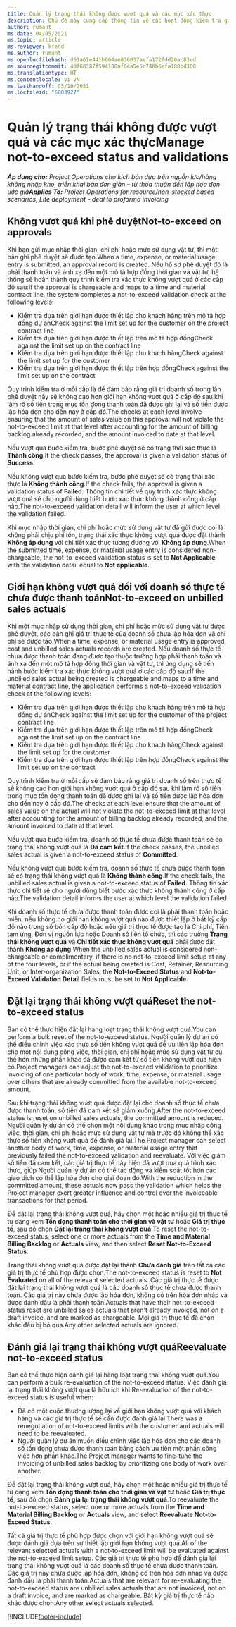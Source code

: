 ```yaml
---
title: Quản lý trạng thái không được vượt quá và các mục xác thực
description: Chủ đề này cung cấp thông tin về các hoạt động kiểm tra giới hạn không vượt quá được thực hiện trong Project Operations.
author: rumant
ms.date: 04/05/2021
ms.topic: article
ms.reviewer: kfend
ms.author: rumant
ms.openlocfilehash: d51a61e441b004ae836037aefa172fdd20ac83ed
ms.sourcegitcommit: 40f68387f594180af64a5e5c748b6efa188bd300
ms.translationtype: HT
ms.contentlocale: vi-VN
ms.lasthandoff: 05/10/2021
ms.locfileid: "6003927"
---
```

# <a name="manage-not-to-exceed-status-and-validations"></a><span data-ttu-id="2bfac-103">Quản lý trạng thái không được vượt quá và các mục xác thực</span><span class="sxs-lookup"><span data-stu-id="2bfac-103">Manage not-to-exceed status and validations</span></span> 

<span data-ttu-id="2bfac-104">_**Áp dụng cho:** Project Operations cho kịch bản dựa trên nguồn lực/hàng không nhập kho, triển khai bản đơn giản – từ thỏa thuận đến lập hóa đơn ước giá_</span><span class="sxs-lookup"><span data-stu-id="2bfac-104">_**Applies To:** Project Operations for resource/non-stocked based scenarios, Lite deployment - deal to proforma invoicing_</span></span>

## <a name="not-to-exceed-on-approvals"></a><span data-ttu-id="2bfac-105">Không vượt quá khi phê duyệt</span><span class="sxs-lookup"><span data-stu-id="2bfac-105">Not-to-exceed on approvals</span></span>

<span data-ttu-id="2bfac-106">Khi bạn gửi mục nhập thời gian, chi phí hoặc mức sử dụng vật tư, thì một bản ghi phê duyệt sẽ được tạo.</span><span class="sxs-lookup"><span data-stu-id="2bfac-106">When a time, expense, or material usage entry is submitted, an approval record is created.</span></span> <span data-ttu-id="2bfac-107">Nếu hồ sơ phê duyệt đó là phải thanh toán và ánh xạ đến một mô tả hợp đồng thời gian và vật tư, hệ thống sẽ hoàn thành quy trình kiểm tra xác thực không vượt quá ở các cấp độ sau:</span><span class="sxs-lookup"><span data-stu-id="2bfac-107">If the approval is chargeable and maps to a time and material contract line, the system completes a not-to-exceed validation check at the following levels:</span></span>

  - <span data-ttu-id="2bfac-108">Kiểm tra dựa trên giới hạn được thiết lập cho khách hàng trên mô tả hợp đồng dự án</span><span class="sxs-lookup"><span data-stu-id="2bfac-108">Check against the limit set up for the customer on the project contract line</span></span>
  - <span data-ttu-id="2bfac-109">Kiểm tra dựa trên giới hạn được thiết lập trên mô tả hợp đồng</span><span class="sxs-lookup"><span data-stu-id="2bfac-109">Check against the limit set up on the contract line</span></span>
  - <span data-ttu-id="2bfac-110">Kiểm tra dựa trên giới hạn được thiết lập cho khách hàng</span><span class="sxs-lookup"><span data-stu-id="2bfac-110">Check against the limit set up for the customer</span></span>
  - <span data-ttu-id="2bfac-111">Kiểm tra dựa trên giới hạn được thiết lập trên hợp đồng</span><span class="sxs-lookup"><span data-stu-id="2bfac-111">Check against the limit set up on the contract</span></span>

<span data-ttu-id="2bfac-112">Quy trình kiểm tra ở mỗi cấp là để đảm bảo rằng giá trị doanh số trong lần phê duyệt này sẽ không cao hơn giới hạn không vượt quá ở cấp đó sau khi làm rõ số tiền trong mục tồn đọng thanh toán đã được ghi lại và số tiền được lập hóa đơn cho đến nay ở cấp đó.</span><span class="sxs-lookup"><span data-stu-id="2bfac-112">The checks at each level involve ensuring that the amount of sales value on this approval will not violate the not-to-exceed limit at that level after accounting for the amount of billing backlog already recorded, and the amount invoiced to date at that level.</span></span>

<span data-ttu-id="2bfac-113">Nếu vượt qua bước kiểm tra, bước phê duyệt sẽ có trạng thái xác thực là **Thành công**.</span><span class="sxs-lookup"><span data-stu-id="2bfac-113">If the check passes, the approval is given a validation status of **Success**.</span></span>

<span data-ttu-id="2bfac-114">Nếu không vượt qua bước kiểm tra, bước phê duyệt sẽ có trạng thái xác thực là **Không thành công**.</span><span class="sxs-lookup"><span data-stu-id="2bfac-114">If the check fails, the approval is given a validation status of **Failed**.</span></span> <span data-ttu-id="2bfac-115">Thông tin chi tiết về quy trình xác thực không vượt quá sẽ cho người dùng biết bước xác thực không thành công ở cấp nào.</span><span class="sxs-lookup"><span data-stu-id="2bfac-115">The not-to-exceed validation detail will inform the user at which level the validation failed.</span></span>

<span data-ttu-id="2bfac-116">Khi mục nhập thời gian, chi phí hoặc mức sử dụng vật tư đã gửi được coi là không phải chịu phí tổn, trạng thái xác thực không vượt quá được đặt thành **Không áp dụng** với chi tiết xác thực tương đương với **Không áp dụng**.</span><span class="sxs-lookup"><span data-stu-id="2bfac-116">When the submitted time, expense, or material usage entry is considered non-chargeable, the not-to-exceed validation status is set to **Not Applicable** with the validation detail equal to **Not applicable**.</span></span>

## <a name="not-to-exceed-on-unbilled-sales-actuals"></a><span data-ttu-id="2bfac-117">Giới hạn không vượt quá đối với doanh số thực tế chưa được thanh toán</span><span class="sxs-lookup"><span data-stu-id="2bfac-117">Not-to-exceed on unbilled sales actuals</span></span>

<span data-ttu-id="2bfac-118">Khi một mục nhập sử dụng thời gian, chi phí hoặc mức sử dụng vật tư được phê duyệt, các bản ghi giá trị thực tế của doanh số chưa lập hóa đơn và chi phí sẽ được tạo.</span><span class="sxs-lookup"><span data-stu-id="2bfac-118">When a time, expense, or material usage entry is approved, cost and unbilled sales actuals records are created.</span></span> <span data-ttu-id="2bfac-119">Nếu doanh số thực tế chưa được thanh toán đang được tạo thuộc trường hợp phải thanh toán và ánh xạ đến một mô tả hợp đồng thời gian và vật tư, thì ứng dụng sẽ tiến hành bước kiểm tra xác thực không vượt quá ở các cấp độ sau:</span><span class="sxs-lookup"><span data-stu-id="2bfac-119">If the unbilled sales actual being created is chargeable and maps to a time and material contract line, the application performs a not-to-exceed validation check at the following levels:</span></span>

  - <span data-ttu-id="2bfac-120">Kiểm tra dựa trên giới hạn được thiết lập cho khách hàng trên mô tả hợp đồng dự án</span><span class="sxs-lookup"><span data-stu-id="2bfac-120">Check against the limit set up for the customer of the project contract line</span></span>
  - <span data-ttu-id="2bfac-121">Kiểm tra dựa trên giới hạn được thiết lập trên mô tả hợp đồng</span><span class="sxs-lookup"><span data-stu-id="2bfac-121">Check against the limit set up on the contract line</span></span>
  - <span data-ttu-id="2bfac-122">Kiểm tra dựa trên giới hạn được thiết lập cho khách hàng</span><span class="sxs-lookup"><span data-stu-id="2bfac-122">Check against the limit set up for the customer</span></span>
  - <span data-ttu-id="2bfac-123">Kiểm tra dựa trên giới hạn được thiết lập trên hợp đồng</span><span class="sxs-lookup"><span data-stu-id="2bfac-123">Check against the limit set up on the contract</span></span>

<span data-ttu-id="2bfac-124">Quy trình kiểm tra ở mỗi cấp sẽ đảm bảo rằng giá trị doanh số trên thực tế sẽ không cao hơn giới hạn không vượt quá ở cấp đó sau khi làm rõ số tiền trong mục tồn đọng thanh toán đã được ghi lại và số tiền được lập hóa đơn cho đến nay ở cấp đó.</span><span class="sxs-lookup"><span data-stu-id="2bfac-124">The checks at each level ensure that the amount of sales value on the actual will not violate the not-to-exceed limit at that level after accounting for the amount of billing backlog already recorded, and the amount invoiced to date at that level.</span></span>

<span data-ttu-id="2bfac-125">Nếu vượt qua bước kiểm tra, doanh số thực tế chưa được thanh toán sẽ có trạng thái không vượt quá là **Đã cam kết**.</span><span class="sxs-lookup"><span data-stu-id="2bfac-125">If the check passes, the unbilled sales actual is given a not-to-exceed status of **Committed**.</span></span>

<span data-ttu-id="2bfac-126">Nếu không vượt qua bước kiểm tra, doanh số thực tế chưa được thanh toán sẽ có trạng thái không vượt quá là **Không thành công**.</span><span class="sxs-lookup"><span data-stu-id="2bfac-126">If the check fails, the unbilled sales actual is given a not-to-exceed status of **Failed**.</span></span> <span data-ttu-id="2bfac-127">Thông tin xác thực chi tiết sẽ cho người dùng biết bước xác thực không thành công ở cấp nào.</span><span class="sxs-lookup"><span data-stu-id="2bfac-127">The validation detail informs the user at which level the validation failed.</span></span>

<span data-ttu-id="2bfac-128">Khi doanh số thực tế chưa được thanh toán được coi là phải thanh toán hoặc miễn, nếu không có giới hạn không vượt quá nào được thiết lập ở bất kỳ cấp độ nào trong số bốn cấp độ hoặc nếu giá trị thực tế được tạo là Chi phí, Tiền tạm ứng, Đơn vị nguồn lực hoặc Doanh số liên tổ chức, thì các trường **Trạng thái không vượt quá** và **Chi tiết xác thực không vượt quá** phải được đặt thành **Không áp dụng**.</span><span class="sxs-lookup"><span data-stu-id="2bfac-128">When the unbilled sales actual is considered non-chargeable or complimentary, if there is no not-to-exceed limit setup at any of the four levels, or if the actual being created is Cost, Retainer, Resourcing Unit, or Inter-organization Sales, the **Not-to-Exceed Status** and **Not-to-Exceed Validation Detail** fields must be set to **Not Applicable**.</span></span>

## <a name="reset-the-not-to-exceed-status"></a><span data-ttu-id="2bfac-129">Đặt lại trạng thái không vượt quá</span><span class="sxs-lookup"><span data-stu-id="2bfac-129">Reset the not-to-exceed status</span></span>

<span data-ttu-id="2bfac-130">Bạn có thể thực hiện đặt lại hàng loạt trạng thái không vượt quá.</span><span class="sxs-lookup"><span data-stu-id="2bfac-130">You can perform a bulk reset of the not-to-exceed status.</span></span> <span data-ttu-id="2bfac-131">Người quản lý dự án có thể điều chỉnh việc xác thực số tiền không vượt quá để ưu tiên lập hóa đơn cho một nội dung công việc, thời gian, chi phí hoặc mức sử dụng vật tư cụ thể hơn những phần khác đã được cam kết từ số tiền không vượt quá hiện có.</span><span class="sxs-lookup"><span data-stu-id="2bfac-131">Project managers can adjust the not-to-exceed validation to prioritize invoicing of one particular body of work, time, expense, or material usage over others that are already committed from the available not-to-exceed amount.</span></span>

<span data-ttu-id="2bfac-132">Sau khi trạng thái không vượt quá được đặt lại cho doanh số thực tế chưa được thanh toán, số tiền đã cam kết sẽ giảm xuống.</span><span class="sxs-lookup"><span data-stu-id="2bfac-132">After the not-to-exceed status is reset on unbilled sales actuals, the committed amount is reduced.</span></span> <span data-ttu-id="2bfac-133">Người quản lý dự án có thể chọn một nội dung khác trong mục nhập công việc, thời gian, chi phí hoặc mức sử dụng vật tư mà trước đó không thể xác thực số tiền không vượt quá để đánh giá lại.</span><span class="sxs-lookup"><span data-stu-id="2bfac-133">The Project manager can select another body of work, time, expense, or material usage entry that previously failed the not-to-exceed validation and reevaluate.</span></span> <span data-ttu-id="2bfac-134">Với việc giảm số tiền đã cam kết, các giá trị thực tế này hiện đã vượt qua quá trình xác thực, giúp Người quản lý dự án có thể tác động và kiểm soát tốt hơn các giao dịch có thể lập hóa đơn cho giai đoạn đó.</span><span class="sxs-lookup"><span data-stu-id="2bfac-134">With the reduction in the committed amount, these actuals now pass the validation which helps the Project manager exert greater influence and control over the invoiceable transactions for that period.</span></span>

<span data-ttu-id="2bfac-135">Để đặt lại trạng thái không vượt quá, hãy chọn một hoặc nhiều giá trị thực tế từ dạng xem **Tồn đọng thanh toán cho thời gian và vật tư** hoặc **Giá trị thực tế**, sau đó chọn **Đặt lại trạng thái không vượt quá**.</span><span class="sxs-lookup"><span data-stu-id="2bfac-135">To reset the not-to-exceed status, select one or more actuals from the **Time and Material Billing Backlog** or **Actuals** view, and then select **Reset Not-to-Exceed Status**.</span></span>

<span data-ttu-id="2bfac-136">Trạng thái không vượt quá được đặt lại thành **Chưa đánh giá** trên tất cả các giá trị thực tế phù hợp được chọn.</span><span class="sxs-lookup"><span data-stu-id="2bfac-136">The not-to-exceed status is reset to **Not Evaluated** on all of the relevant selected actuals.</span></span> <span data-ttu-id="2bfac-137">Các giá trị thực tế được đặt lại trạng thái không vượt quá là các doanh số thực tế chưa được thanh toán. Các giá trị này chưa được lập hóa đơn, không có trên hóa đơn nháp và được đánh dấu là phải thanh toán.</span><span class="sxs-lookup"><span data-stu-id="2bfac-137">Actuals that have their not-to-exceed status reset are unbilled sales actuals that aren't already invoiced, not on a draft invoice, and are marked as chargeable.</span></span> <span data-ttu-id="2bfac-138">Mọi giá trị thực tế đã chọn khác đều bị bỏ qua.</span><span class="sxs-lookup"><span data-stu-id="2bfac-138">Any other selected actuals are ignored.</span></span>

## <a name="reevaluate-not-to-exceed-status"></a><span data-ttu-id="2bfac-139">Đánh giá lại trạng thái không vượt quá</span><span class="sxs-lookup"><span data-stu-id="2bfac-139">Reevaluate not-to-exceed status</span></span>

<span data-ttu-id="2bfac-140">Bạn có thể thực hiện đánh giá lại hàng loạt trạng thái không vượt quá.</span><span class="sxs-lookup"><span data-stu-id="2bfac-140">You can perform a bulk re-evaluation of the not-to-exceed status.</span></span> <span data-ttu-id="2bfac-141">Việc đánh giá lại trạng thái không vượt quá là hữu ích khi:</span><span class="sxs-lookup"><span data-stu-id="2bfac-141">Re-evaluation of the not-to-exceed status is useful when:</span></span>

  - <span data-ttu-id="2bfac-142">Đã có một cuộc thương lượng lại về giới hạn không vượt quá với khách hàng và các giá trị thực tế sẽ cần được đánh giá lại.</span><span class="sxs-lookup"><span data-stu-id="2bfac-142">There was a renegotiation of not-to-exceed limits with the customer and actuals will need to be reevaluated.</span></span>
  - <span data-ttu-id="2bfac-143">Người quản lý dự án muốn điều chỉnh việc lập hóa đơn cho các doanh số tồn đọng chưa được thanh toán bằng cách ưu tiên một phần công việc hơn phần khác.</span><span class="sxs-lookup"><span data-stu-id="2bfac-143">The Project manager wants to fine-tune the invoicing of unbilled sales backlog by prioritizing one body of work over another.</span></span>

<span data-ttu-id="2bfac-144">Để đặt lại trạng thái không vượt quá, hãy chọn một hoặc nhiều giá trị thực tế từ dạng xem **Tồn đọng thanh toán cho thời gian và vật tư** hoặc **Giá trị thực tế**, sau đó chọn **Đánh giá lại trạng thái không vượt quá**.</span><span class="sxs-lookup"><span data-stu-id="2bfac-144">To reevaluate the not-to-exceed status, select one or more actuals from the **Time and Material Billing Backlog** or **Actuals** view, and select **Reevaluate Not-to-Exceed Status**.</span></span>

<span data-ttu-id="2bfac-145">Tất cả giá trị thực tế phù hợp được chọn với giới hạn không vượt quá sẽ được đánh giá dựa trên sự thiết lập giới hạn không vượt quá.</span><span class="sxs-lookup"><span data-stu-id="2bfac-145">All of the relevant selected actuals with a not-to-exceed limit will be evaluated against the not-to-exceed limit setup.</span></span> <span data-ttu-id="2bfac-146">Các giá trị thực tế phù hợp để đánh giá lại trạng thái không vượt quá là các doanh số thực tế chưa được thanh toán. Các giá trị này chưa được lập hóa đơn, không có trên hóa đơn nháp và được đánh dấu là phải thanh toán.</span><span class="sxs-lookup"><span data-stu-id="2bfac-146">Actuals that are relevant for re-evaluating the not-to-exceed status are unbilled sales actuals that are not invoiced, not on a draft invoice, and are marked as chargeable.</span></span> <span data-ttu-id="2bfac-147">Bất kỳ giá trị thực tế nào khác được chọn.</span><span class="sxs-lookup"><span data-stu-id="2bfac-147">Any other select actuals selected.</span></span>


[!INCLUDE[footer-include](../../includes/footer-banner.md)]
